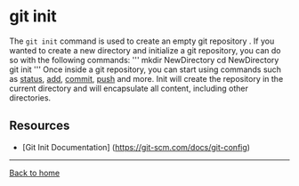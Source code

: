 # git init
The  `git init` command is used to create an empty git repository .
If you wanted to create a new directory and initialize a git repository, you can do so with the following commands:
'''
mkdir NewDirectory 
cd NewDirectory
git init
'''
Once inside a git repository, you can start using commands such as 
[status](./Status.md),
[add](./Add.md),
[commit](./Commit.md),
[push](./Push.md)
and more.
Init will create the repository in the current directory and will encapsulate all content, including other directories.

## Resources
- [Git Init Documentation] (https://git-scm.com/docs/git-config)
---
[Back to home](../README.md)
